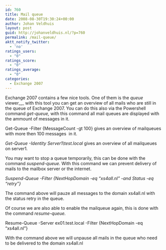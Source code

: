 ```yaml
---
id: 760
title: Mail queue
date: 2008-08-30T19:30:24+00:00
author: Johan Veldhuis
layout: post
guid: http://johanveldhuis.nl/?p=760
permalink: /mail-queue/
aktt_notify_twitter:
  - 'no'
ratings_users:
  - "0"
ratings_score:
  - "0"
ratings_average:
  - "0"
categories:
  - Exchange 2007
---
```

Exchange 2007 contains a few nice tools. One of them is the _queue_ viewer_,_ with this tool you can get an overview of all mails who are still in the queue of Exchange 2007. You can do this also via the Powershell command _get-queue,_ with this command all mail queues are displayed with the ammount of messages in it.

Get-Queue -Filter {MessageCount -gt 100} gives an overview of mailqueues with more then 100 messages  in it.

_Get-Queue -Identity Server1\test.local_ gives an overview of all mailqueues on server1.

You may want to stop a queue temporarily, this can be done with the command _suspend-queue._ With this command we can prevent delivery of mails to the mailbox server or the internet.

_Suspend-Queue -Filter {NextHopDomain -eq &#8220;xs4all.nl&#8221; -and Status -eq &#8220;retry&#8221;}_

The command above will pauze all messages to the domain xs4all.nl with the status retry in the queue.

Of course we are also able to enable the mailqueue again, this is done with the command _resume-queue._ 

Resume-Queue -Server ex01.test.local -Filter {NextHopDomain -eq &#8220;xs4all.nl&#8221;}

With the command above we will unpause all mails in the queue who need to be delivered to the domain xs4all.nl